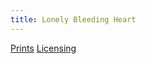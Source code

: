 ```yaml
---
title: Lonely Bleeding Heart
---
```

[Prints](https://pixels.com/featured/lonely-bleeding-heart-brady-lane.html)
[Licensing](https://licensing.pixels.com/featured/lonely-bleeding-heart-brady-lane.html)